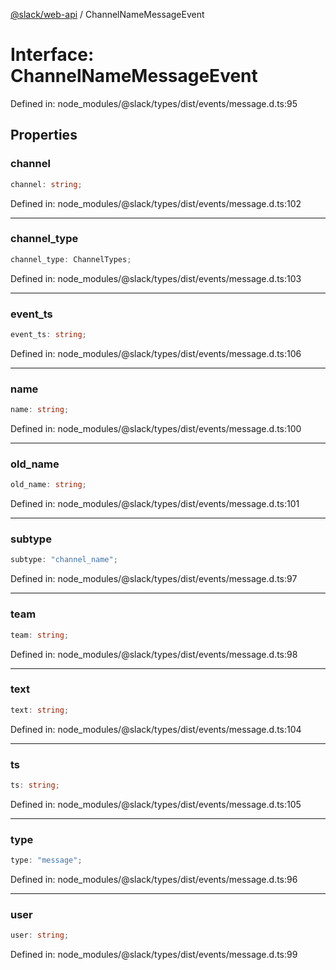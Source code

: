 [@slack/web-api](../index.md) / ChannelNameMessageEvent

# Interface: ChannelNameMessageEvent

Defined in: node\_modules/@slack/types/dist/events/message.d.ts:95

## Properties

### channel

```ts
channel: string;
```

Defined in: node\_modules/@slack/types/dist/events/message.d.ts:102

***

### channel\_type

```ts
channel_type: ChannelTypes;
```

Defined in: node\_modules/@slack/types/dist/events/message.d.ts:103

***

### event\_ts

```ts
event_ts: string;
```

Defined in: node\_modules/@slack/types/dist/events/message.d.ts:106

***

### name

```ts
name: string;
```

Defined in: node\_modules/@slack/types/dist/events/message.d.ts:100

***

### old\_name

```ts
old_name: string;
```

Defined in: node\_modules/@slack/types/dist/events/message.d.ts:101

***

### subtype

```ts
subtype: "channel_name";
```

Defined in: node\_modules/@slack/types/dist/events/message.d.ts:97

***

### team

```ts
team: string;
```

Defined in: node\_modules/@slack/types/dist/events/message.d.ts:98

***

### text

```ts
text: string;
```

Defined in: node\_modules/@slack/types/dist/events/message.d.ts:104

***

### ts

```ts
ts: string;
```

Defined in: node\_modules/@slack/types/dist/events/message.d.ts:105

***

### type

```ts
type: "message";
```

Defined in: node\_modules/@slack/types/dist/events/message.d.ts:96

***

### user

```ts
user: string;
```

Defined in: node\_modules/@slack/types/dist/events/message.d.ts:99
